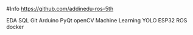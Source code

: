 #Info
https://github.com/addinedu-ros-5th

EDA
SQL
Git
Arduino
PyQt
openCV
Machine Learning
YOLO
ESP32
ROS
docker
